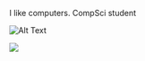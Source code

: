 I like computers. CompSci student

![Alt Text](https://tenor.com/pt-BR/view/lain-computer-gif-20283313.gif)


<img src="https://github-readme-stats.vercel.app/api/top-langs/?username=Every2&layout=compact&theme=dracula" />



